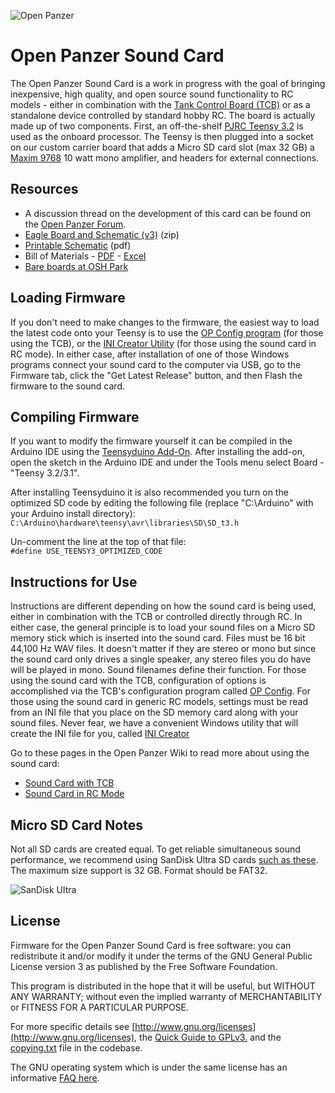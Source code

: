 ![Open Panzer](http://www.openpanzer.org/images/github/soundcard_git_v3.jpg)

# Open Panzer Sound Card
The Open Panzer Sound Card is a work in progress with the goal of bringing inexpensive, high quality, and open source sound functionality to RC models - either in combination with the [Tank Control Board (TCB)](https://github.com/OpenPanzerProject/TCB) or as a standalone device controlled by standard hobby RC. The board is actually made up of two components. First, an off-the-shelf [PJRC Teensy 3.2](https://www.pjrc.com/store/teensy32.html) is used as the onboard processor. The Teensy is then plugged into a socket on our custom carrier board that adds a Micro SD card slot (max 32 GB) a [Maxim 9768](https://datasheets.maximintegrated.com/en/ds/MAX9768.pdf) 10 watt mono amplifier, and headers for external connections. 

## Resources
  * A discussion thread on the development of this card can be found on the [Open Panzer Forum](http://openpanzer.org/forum/index.php?topic=17.0).
  * [Eagle Board and Schematic (v3)](http://openpanzer.org/downloads/soundcard/eagle/OP_Sound_v3_r1.zip) (zip)
  * [Printable Schematic](http://openpanzer.org/downloads/soundcard/eagle/OP_Sound_v3_r1_Schematic.pdf) (pdf)
  * Bill of Materials - [PDF](http://openpanzer.org/downloads/soundcard/bom/OP_Sound_BOM_v3.pdf) - [Excel](http://openpanzer.org/downloads/soundcard/bom/OP_Sound_BOM_v3.xls)
  * [Bare boards at OSH Park](https://oshpark.com/shared_projects/6f5U9GD4)

## Loading Firmware
If you don't need to make changes to the firmware, the easiest way to load the latest code onto your Teensy is to use the [OP Config program](http://openpanzer.org/downloads) (for those using the TCB), or the [INI Creator Utility](http://openpanzer.org/downloads#sound) (for those using the sound card in RC mode). In either case, after installation of one of those Windows programs connect your sound card to the computer via USB, go to the Firmware tab, click the "Get Latest Release" button, and then Flash the firmware to the sound card.

## Compiling Firmware
If you want to modify the firmware yourself it can be compiled in the Arduino IDE using the [Teensyduino Add-On](https://www.pjrc.com/teensy/td_download.html). After installing the add-on, open the sketch in the Arduino IDE and under the Tools menu select Board - "Teensy 3.2/3.1". 

After installing Teensyduino it is also recommended you turn on the optimized SD code by editing the following file (replace "C:\Arduino\" with your Arduino install directory):  
`C:\Arduino\hardware\teensy\avr\libraries\SD\SD_t3.h`

Un-comment the line at the top of that file:  
`#define USE_TEENSY3_OPTIMIZED_CODE`

## Instructions for Use
Instructions are different depending on how the sound card is being used, either in combination with the TCB or controlled directly through RC. In either case, the general principle is to load your sound files on a Micro SD memory stick which is inserted into the sound card. Files must be 16 bit 44,100 Hz WAV files. It doesn't matter if they are stereo or mono but since the sound card only drives a single speaker, any stereo files you do have will be played in mono. Sound filenames define their function. For those using the sound card with the TCB, configuration of options is accomplished via the TCB's configuration program called [OP Config](http://openpanzer.org/downloads). For those using the sound card in generic RC models, settings must be read from an INI file that you place on the SD memory card along with your sound files. Never fear, we have a convenient Windows utility that will create the INI file for you, called [INI Creator](http://openpanzer.org/downloads#sound) 

Go to these pages in the Open Panzer Wiki to read more about using the sound card: 
  * [Sound Card with TCB](http://openpanzer.org/wiki/doku.php?id=wiki:tcb:tcbinstall:sound_op)
  * [Sound Card in RC Mode](http://openpanzer.org/wiki/doku.php?id=wiki:sound:start)

## Micro SD Card Notes
Not all SD cards are created equal. To get reliable simultaneous sound performance, we recommend using SanDisk Ultra SD cards [such as these](https://www.amazon.com/gp/product/B010Q57T02). The maximum size support is 32 GB. Format should be FAT32.

![SanDisk Ultra](http://www.openpanzer.org/images/github/sandiskultra_32gb.jpg)


## License
Firmware for the Open Panzer Sound Card is free software: you can redistribute it and/or modify it under the terms of the GNU General Public License version 3 as published by the Free Software Foundation.

This program is distributed in the hope that it will be useful, but WITHOUT ANY WARRANTY; without even the implied warranty of MERCHANTABILITY or FITNESS FOR A PARTICULAR PURPOSE. 

For more specific details see [http://www.gnu.org/licenses](http://www.gnu.org/licenses), the [Quick Guide to GPLv3.](http://www.gnu.org/licenses/quick-guide-gplv3.html) and the [copying.txt](https://github.com/OpenPanzerProject/TCB/blob/master/COPYING.txt) file in the codebase.

The GNU operating system which is under the same license has an informative [FAQ here](http://www.gnu.org/licenses/gpl-faq.html).
